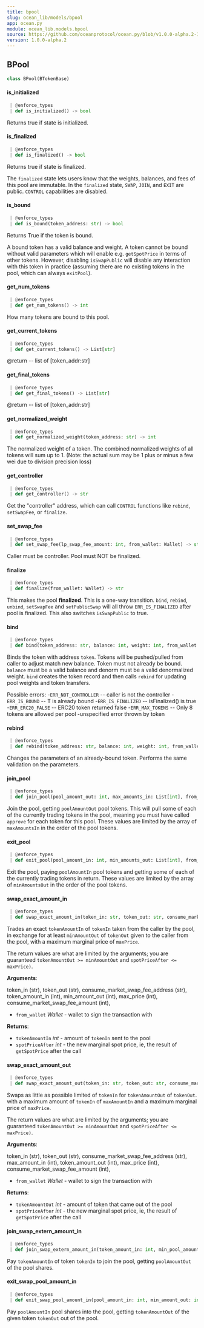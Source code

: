 ```yaml
---
title: bpool
slug: ocean_lib/models/bpool
app: ocean.py
module: ocean_lib.models.bpool
source: https://github.com/oceanprotocol/ocean.py/blob/v1.0.0-alpha.2-1-g9fb6083/ocean_lib/models/bpool.py
version: 1.0.0-alpha.2
---
```

## BPool

```python
class BPool(BTokenBase)
```

#### is\_initialized

```python
 | @enforce_types
 | def is_initialized() -> bool
```

Returns true if state is initialized.

#### is\_finalized

```python
 | @enforce_types
 | def is_finalized() -> bool
```

Returns true if state is finalized.

The `finalized` state lets users know that the weights, balances, and
fees of this pool are immutable. In the `finalized` state, `SWAP`,
`JOIN`, and `EXIT` are public. `CONTROL` capabilities are disabled.

#### is\_bound

```python
 | @enforce_types
 | def is_bound(token_address: str) -> bool
```

Returns True if the token is bound.

A bound token has a valid balance and weight. A token cannot be bound
without valid parameters which will enable e.g. `getSpotPrice` in terms
of other tokens. However, disabling `isSwapPublic` will disable any
interaction with this token in practice (assuming there are no existing
tokens in the pool, which can always `exitPool`).

#### get\_num\_tokens

```python
 | @enforce_types
 | def get_num_tokens() -> int
```

How many tokens are bound to this pool.

#### get\_current\_tokens

```python
 | @enforce_types
 | def get_current_tokens() -> List[str]
```

@return -- list of [token_addr:str]

#### get\_final\_tokens

```python
 | @enforce_types
 | def get_final_tokens() -> List[str]
```

@return -- list of [token_addr:str]

#### get\_normalized\_weight

```python
 | @enforce_types
 | def get_normalized_weight(token_address: str) -> int
```

The normalized weight of a token. The combined normalized weights of
all tokens will sum up to 1. (Note: the actual sum may be 1 plus or
minus a few wei due to division precision loss)

#### get\_controller

```python
 | @enforce_types
 | def get_controller() -> str
```

Get the "controller" address, which can call `CONTROL` functions like
`rebind`, `setSwapFee`, or `finalize`.

#### set\_swap\_fee

```python
 | @enforce_types
 | def set_swap_fee(lp_swap_fee_amount: int, from_wallet: Wallet) -> str
```

Caller must be controller. Pool must NOT be finalized.

#### finalize

```python
 | @enforce_types
 | def finalize(from_wallet: Wallet) -> str
```

This makes the pool **finalized**. This is a one-way transition. `bind`,
`rebind`, `unbind`, `setSwapFee` and `setPublicSwap` will all throw
`ERR_IS_FINALIZED` after pool is finalized. This also switches
`isSwapPublic` to true.

#### bind

```python
 | @enforce_types
 | def bind(token_address: str, balance: int, weight: int, from_wallet: Wallet) -> str
```

Binds the token with address `token`. Tokens will be pushed/pulled from
caller to adjust match new balance. Token must not already be bound.
`balance` must be a valid balance and denorm must be a valid denormalized
weight. `bind` creates the token record and then calls `rebind` for
updating pool weights and token transfers.

Possible errors:
-`ERR_NOT_CONTROLLER` -- caller is not the controller
-`ERR_IS_BOUND` -- T is already bound
-`ERR_IS_FINALIZED` -- isFinalized() is true
-`ERR_ERC20_FALSE` -- ERC20 token returned false
-`ERR_MAX_TOKENS` -- Only 8 tokens are allowed per pool
-unspecified error thrown by token

#### rebind

```python
 | @enforce_types
 | def rebind(token_address: str, balance: int, weight: int, from_wallet: Wallet) -> str
```

Changes the parameters of an already-bound token. Performs the same
validation on the parameters.

#### join\_pool

```python
 | @enforce_types
 | def join_pool(pool_amount_out: int, max_amounts_in: List[int], from_wallet: Wallet) -> str
```

Join the pool, getting `poolAmountOut` pool tokens. This will pull some
of each of the currently trading tokens in the pool, meaning you must
have called `approve` for each token for this pool. These values are
limited by the array of `maxAmountsIn` in the order of the pool tokens.

#### exit\_pool

```python
 | @enforce_types
 | def exit_pool(pool_amount_in: int, min_amounts_out: List[int], from_wallet: Wallet) -> str
```

Exit the pool, paying `poolAmountIn` pool tokens and getting some of
each of the currently trading tokens in return. These values are
limited by the array of `minAmountsOut` in the order of the pool tokens.

#### swap\_exact\_amount\_in

```python
 | @enforce_types
 | def swap_exact_amount_in(token_in: str, token_out: str, consume_market_swap_fee_address: str, token_amount_in: int, min_amount_out: int, max_price: int, consume_market_swap_fee_amount: int, from_wallet: Wallet) -> str
```

Trades an exact `tokenAmountIn` of `tokenIn` taken from the caller by
the pool, in exchange for at least `minAmountOut` of `tokenOut` given
to the caller from the pool, with a maximum marginal price of
`maxPrice`.

The return values are what are limited by the arguments; you are
guaranteed `tokenAmountOut >= minAmountOut` and
`spotPriceAfter <= maxPrice)`.

**Arguments**:

  token_in (str),
  token_out (str),
  consume_market_swap_fee_address (str),
  token_amount_in (int),
  min_amount_out (int),
  max_price (int),
  consume_market_swap_fee_amount (int),
- `from_wallet` _Wallet_ - wallet to sign the transaction with
  

**Returns**:

- `tokenAmountIn` _int_ - amount of `tokenIn` sent to the pool
- `spotPriceAfter` _int_ - the new marginal spot price, ie, the result of `getSpotPrice` after the call

#### swap\_exact\_amount\_out

```python
 | @enforce_types
 | def swap_exact_amount_out(token_in: str, token_out: str, consume_market_swap_fee_address: str, max_amount_in: int, token_amount_out: int, max_price: int, consume_market_swap_fee_amount: int, from_wallet: Wallet) -> str
```

Swaps as little as possible limited of `tokenIn` for `tokenAmountOut` of `tokenOut`.
with a maximum amount of `tokenIn` of `maxAmountIn` and a maximum marginal price of
`maxPrice`.

The return values are what are limited by the arguments; you are
guaranteed `tokenAmountOut >= minAmountOut` and
`spotPriceAfter <= maxPrice)`.

**Arguments**:

  token_in (str),
  token_out (str),
  consume_market_swap_fee_address (str),
  max_amount_in (int),
  token_amount_out (int),
  max_price (int),
  consume_market_swap_fee_amount (int),
- `from_wallet` _Wallet_ - wallet to sign the transaction with
  

**Returns**:

- `tokenAmountOut` _int_ - amount of token that came out of the pool
- `spotPriceAfter` _int_ - the new marginal spot price, ie, the result of `getSpotPrice` after the call

#### join\_swap\_extern\_amount\_in

```python
 | @enforce_types
 | def join_swap_extern_amount_in(token_amount_in: int, min_pool_amount_out: int, from_wallet: Wallet) -> str
```

Pay `tokenAmountIn` of token `tokenIn` to join the pool, getting
`poolAmountOut` of the pool shares.

#### exit\_swap\_pool\_amount\_in

```python
 | @enforce_types
 | def exit_swap_pool_amount_in(pool_amount_in: int, min_amount_out: int, from_wallet: Wallet) -> str
```

Pay `poolAmountIn` pool shares into the pool, getting `tokenAmountOut`
of the given token `tokenOut` out of the pool.


